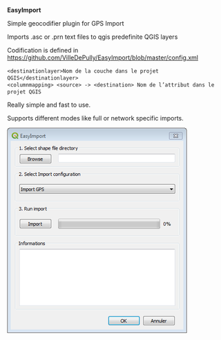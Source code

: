 **EasyImport**

Simple geocodifier plugin for GPS Import

Imports .asc or .prn text files to qgis predefinite QGIS layers

Codification is defined in https://github.com/VilleDePully/EasyImport/blob/master/config.xml

```
<destinationlayer>Nom de la couche dans le projet QGIS</destinationlayer>
<columnmapping> <source> -> <destination> Nom de l’attribut dans le projet QGIS
```

Really simple and fast to use.

Supports different modes like full or network specific imports.

![Image EasyImport](https://github.com/VilleDePully/EasyImport/raw/master/Docs/easyimport.png "EasyImport")

